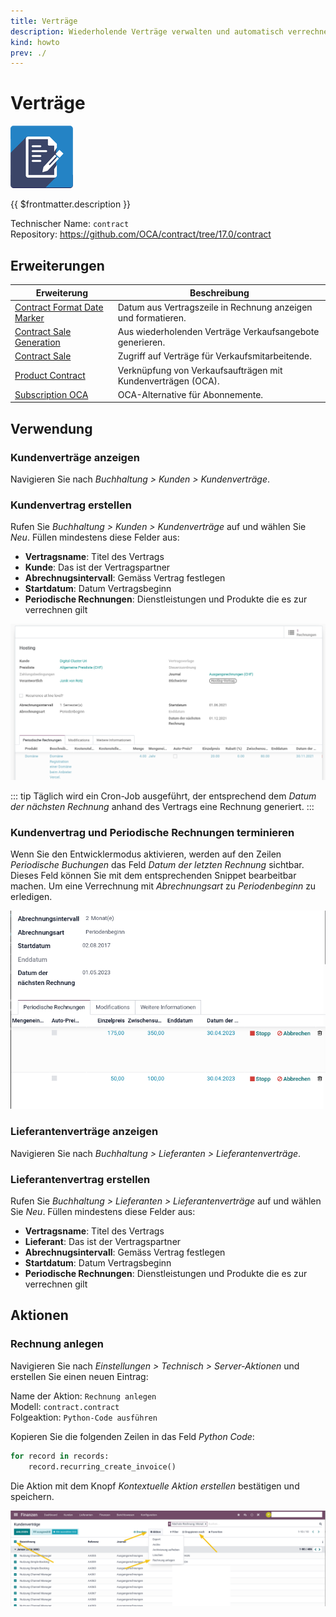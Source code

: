 ```yaml
---
title: Verträge
description: Wiederholende Verträge verwalten und automatisch verrechnen.
kind: howto
prev: ./
---
```

# Verträge
![icon_oca_agreement](attachments/icon_oca_agreement.png)

{{ $frontmatter.description }}

Technischer Name: `contract`\
Repository: <https://github.com/OCA/contract/tree/17.0/contract>

## Erweiterungen

| Erweiterung                                                         | Beschreibung                                                  |
| ------------------------------------------------------------------- | ------------------------------------------------------------- |
| [Contract Format Date Marker](Contract%20Format%20Date%20Marker.md) | Datum aus Vertragszeile in Rechnung anzeigen und formatieren. |
| [Contract Sale Generation](Contract%20Sale%20Generation.md)         | Aus wiederholenden Verträge Verkaufsangebote generieren.      |
| [Contract Sale](Contract%20Sale.md)                                 | Zugriff auf Verträge für Verkaufsmitarbeitende.               |
| [Product Contract](Product%20Contract.md)                           | Verknüpfung von Verkaufsaufträgen mit Kundenverträgen (OCA).  |
| [Subscription OCA](Subscription%20OCA.md)                           | OCA-Alternative für Abonnemente.                              |

## Verwendung

### Kundenverträge anzeigen

Navigieren Sie nach *Buchhaltung >  Kunden > Kundenverträge*.

### Kundenvertrag erstellen

Rufen Sie *Buchhaltung >  Kunden > Kundenverträge* auf und wählen Sie *Neu*. Füllen mindestens diese Felder aus:

* **Vertragsname**: Titel des Vertrags
* **Kunde**: Das ist der Vertragspartner
* **Abrechnugsintervall**: Gemäss Vertrag festlegen
* **Startdatum**: Datum Vertragsbeginn
* **Periodische Rechnungen**: Dienstleistungen und Produkte die es zur verrechnen gilt

![](attachments/Contract%20Beispiel.png)

::: tip
Täglich wird ein Cron-Job ausgeführt, der entsprechend dem *Datum der nächsten Rechnung* anhand des Vertrags eine Rechnung generiert.
:::

### Kundenvertrag und Periodische Rechnungen terminieren

Wenn Sie den Entwicklermodus aktivieren, werden auf den Zeilen *Periodische Buchungen* das Feld *Datum der letzten Rechnung* sichtbar. Dieses Feld können Sie mit dem entsprechenden Snippet bearbeitbar machen. Um eine Verrechnung mit *Abrechnungsart* zu *Periodenbeginn* zu erledigen.

![](attachments/Contract%20Abrechnungsart.png)

### Lieferantenverträge anzeigen

Navigieren Sie nach *Buchhaltung >  Lieferanten > Lieferantenverträge*.

### Lieferantenvertrag erstellen

Rufen Sie *Buchhaltung >  Lieferanten > Lieferantenverträge* auf und wählen Sie *Neu*. Füllen mindestens diese Felder aus:

* **Vertragsname**: Titel des Vertrags
* **Lieferant**: Das ist der Vertragspartner
* **Abrechnugsintervall**: Gemäss Vertrag festlegen
* **Startdatum**: Datum Vertragsbeginn
* **Periodische Rechnungen**: Dienstleistungen und Produkte die es zur verrechnen gilt

## Aktionen

### Rechnung anlegen

Navigieren Sie nach *Einstellungen > Technisch > Server-Aktionen* und erstellen Sie einen neuen Eintrag:

Name der Aktion: `Rechnung anlegen`\
Modell: `contract.contract`\
Folgeaktion: `Python-Code ausführen`

Kopieren Sie die folgenden Zeilen in das Feld *Python Code*:

```python
for record in records:
	record.recurring_create_invoice()
```

Die Aktion mit dem Knopf *Kontextuelle Aktion erstellen* bestätigen und speichern.

![](attachments/Contract%20Aktion%20Rechnung%20anlegen.png)